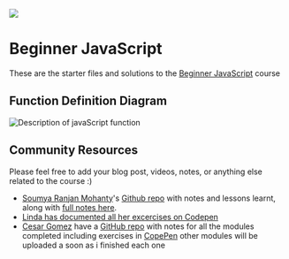 ![](https://res.cloudinary.com/wesbos/image/upload/v1574876851/BJS/BJS-Social-Share.png)

# Beginner JavaScript

These are the starter files and solutions to the [Beginner JavaScript](https://BeginnerJavaScript.com) course

## Function Definition Diagram

![Description of javaScript function](function-definition.jpg)

## Community Resources

Please feel free to add your blog post, videos, notes, or anything else related to the course :)

- [Soumya Ranjan Mohanty](https://github.com/geekysrm)'s [Github repo](https://github.com/geekysrm/javascript-notes) with notes and lessons learnt, along with [full notes here](https://notes.soumya.dev/javascript).
- [Linda has documented all her excercises on Codepen](https://twitter.com/lindakatcodes/status/1331702581220020225)
- [Cesar Gomez](https://github.com/CsarGomez) have a [GitHub repo](https://github.com/CsarGomez/beginnersJavascriptNotes) with notes for all the modules completed including exercises in [CopePen](https://codepen.io/collection/XjJQYz) other modules will be uploaded a soon as i finished each one
